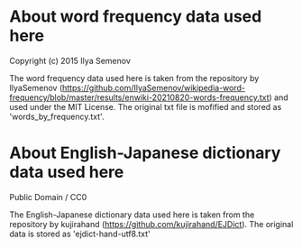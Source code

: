 # About word frequency data used here

Copyright (c) 2015 Ilya Semenov

The word frequency data used here is taken from the repository by IlyaSemenov (https://github.com/IlyaSemenov/wikipedia-word-frequency/blob/master/results/enwiki-20210820-words-frequency.txt) and used under the MIT License.
The original txt file is mofified and stored as 'words_by_frequency.txt'.

# About English-Japanese dictionary data used here
Public Domain / CC0

The English-Japanese dictionary data used here is taken from the repository by kujirahand (https://github.com/kujirahand/EJDict).
The original data is stored as 'ejdict-hand-utf8.txt'

